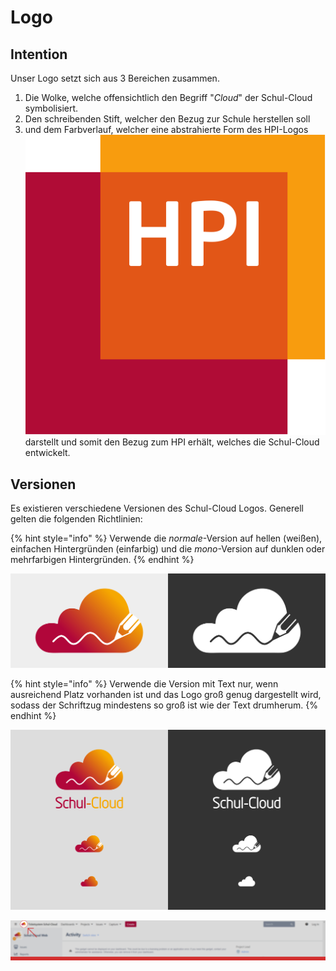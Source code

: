 # Logo

## Intention

Unser Logo setzt sich aus 3 Bereichen zusammen.

1. Die Wolke, welche offensichtlich den Begriff "_Cloud_" der Schul-Cloud symbolisiert.
2. Den schreibenden Stift, welcher den Bezug zur Schule herstellen soll
3. und dem Farbverlauf, welcher eine abstrahierte Form des HPI-Logos ![](../.gitbook/assets/hpi_logo.svg.png) darstellt und somit den Bezug zum HPI erhält, welches die Schul-Cloud entwickelt.

## Versionen

Es existieren verschiedene Versionen des Schul-Cloud Logos. Generell gelten die folgenden Richtlinien:

{% hint style="info" %}
Verwende die _normale_-Version auf hellen \(weißen\), einfachen Hintergründen \(einfarbig\) und die _mono_-Version auf dunklen oder mehrfarbigen Hintergründen.
{% endhint %}

![normal \(left\) vs. mono \(right\)](../.gitbook/assets/normal-vs-mono.png)

{% hint style="info" %}
Verwende die Version mit Text nur, wenn ausreichend Platz vorhanden ist und das Logo groß genug dargestellt wird, sodass der Schriftzug mindestens so groß ist wie der Text drumherum.
{% endhint %}

![](../.gitbook/assets/logo-responsive.png)

![Hier wurde offensichtlich die falsche Version gew&#xE4;hlt.](../.gitbook/assets/logo_to_small.PNG)



